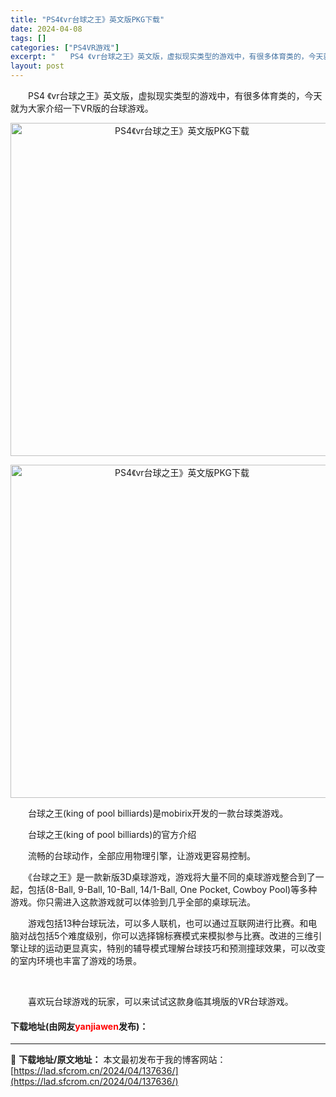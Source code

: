 ```yaml
---
title: "PS4《vr台球之王》英文版PKG下载"
date: 2024-04-08
tags: []
categories: ["PS4VR游戏"]
excerpt: "　　PS4 《vr台球之王》英文版，虚拟现实类型的游戏中，有很多体育类的，今天就为大家介绍一下VR版的台球游戏。 　　台球之王(king of pool billiards)是mobirix开发的一款台球类游戏。 　　台球之王(king of pool billiards)的官方介绍 　　流畅的台球&hellip;"
layout: post
---
```


 <p>　　PS4 《vr台球之王》英文版，虚拟现实类型的游戏中，有很多体育类的，今天就为大家介绍一下VR版的台球游戏。</p> <p align="center"><img border="0" src="https://lad.sfcrom.cn/wp-content/uploads/2024/04/20240408_6613dca092f39.webp" width="533" alt="PS4《vr台球之王》英文版PKG下载" /></p> <p align="center"><img border="0" src="https://lad.sfcrom.cn/wp-content/uploads/2024/04/20240408_6613dca0db15d.webp" width="533" alt="PS4《vr台球之王》英文版PKG下载" /></p> <p>　　台球之王(king of pool billiards)是mobirix开发的一款台球类游戏。</p> <p>　　台球之王(king of pool billiards)的官方介绍</p> <p>　　流畅的台球动作，全部应用物理引擎，让游戏更容易控制。</p> <p>　　《台球之王》是一款新版3D桌球游戏，游戏将大量不同的桌球游戏整合到了一起，包括(8-Ball, 9-Ball, 10-Ball, 14/1-Ball, One Pocket, Cowboy Pool)等多种游戏。你只需进入这款游戏就可以体验到几乎全部的桌球玩法。</p> <p>　　游戏包括13种台球玩法，可以多人联机，也可以通过互联网进行比赛。和电脑对战包括5个难度级别，你可以选择锦标赛模式来模拟参与比赛。改进的三维引擎让球的运动更显真实，特别的辅导模式理解台球技巧和预测撞球效果，可以改变的室内环境也丰富了游戏的场景。</p> <p>&nbsp;</p> <p>　　喜欢玩台球游戏的玩家，可以来试试这款身临其境版的VR台球游戏。</p> <p><h4>下载地址(由网友<font color="red">yanjiawen</font>发布)：</h4></p> 

---
📖 **下载地址/原文地址：** 本文最初发布于我的博客网站：[https://lad.sfcrom.cn/2024/04/137636/](https://lad.sfcrom.cn/2024/04/137636/)
